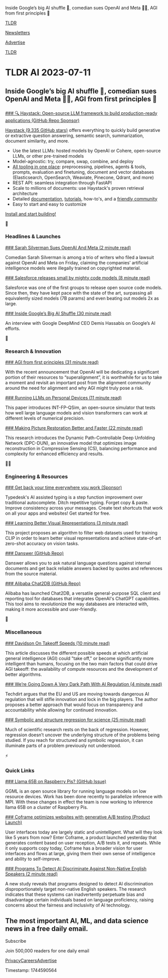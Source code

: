 Inside Google’s big AI shuffle 👀, comedian sues OpenAI and Meta 🧑‍⚖️, AGI from first principles 🥇

[TLDR](/)

[Newsletters](/newsletters)

[Advertise](https://advertise.tldr.tech/)

[TLDR](/)

# TLDR AI 2023-07-11

## Inside Google’s big AI shuffle 👀, comedian sues OpenAI and Meta 🧑‍⚖️, AGI from first principles 🥇

### 

[### 🔍 Haystack: Open-source LLM framework to build production-ready applications (GitHub Repo Sponsor)](https://github.com/deepset-ai/haystack?utm_campaign=Haystack%20Github%20Promotion&amp;utm_source=tldr&amp;utm_medium=email)

[Haystack (9,335 GitHub stars)](https://github.com/deepset-ai/haystack?utm_campaign=Haystack%20Github%20Promotion&utm_source=tldr&utm_medium=email) offers everything to quickly build generative or extractive question answering, semantic search, summarization, document similarity, and more.

* Use the latest LLMs: hosted models by OpenAI or Cohere, open-source LLMs, or other pre-trained models
* Model-agnostic: try, compare, swap, combine, and deploy
* [All tooling in one place](https://github.com/deepset-ai/haystack?utm_campaign=Haystack%20Github%20Promotion&utm_source=tldr&utm_medium=email): preprocessing, pipelines, agents & tools, prompts, evaluation and finetuning, document and vector databases (Elasticsearch, OpenSearch, Weaviate, Pinecone, Qdrant, and more)
* REST API: seamless integration through FastAPI
* Scale to millions of documents: use Haystack's proven retrieval architecture
* Detailed [documentation](https://docs.haystack.deepset.ai/docs?utm_campaign=Haystack%20Github%20Promotion&utm_source=tldr&utm_medium=email), [tutorials](https://haystack.deepset.ai/tutorials?utm_campaign=Haystack%20Github%20Promotion&utm_source=tldr&utm_medium=email), how-to's, and a [friendly community](https://haystack.deepset.ai/community?utm_campaign=Haystack%20Github%20Promotion&utm_source=tldr&utm_medium=email)
* Easy to start and easy to customize

[Install and start building!](https://github.com/deepset-ai/haystack?utm_campaign=Haystack%20Github%20Promotion&utm_source=tldr&utm_medium=email)

🚀

### Headlines & Launches

[### Sarah Silverman Sues OpenAI And Meta (2 minute read)](https://www.semafor.com/article/07/10/2023/sarah-silverman-suing-openai-meta?utm_source=tldrai)

Comedian Sarah Silverman is among a trio of writers who filed a lawsuit against OpenAI and Meta on Friday, claiming the companies’ artificial intelligence models were illegally trained on copyrighted material.

[### Salesforce releases small by mighty code models (8 minute read)](https://blog.salesforceairesearch.com/codegen25/?utm_source=tldrai)

Salesforce was one of the first groups to release open source code models. Since then, they have kept pace with the state of the art, surpassing all equivalently sized models (7B params) and even beating out models 2x as large.

[### Inside Google’s Big AI Shuffle (30 minute read)](https://www.theverge.com/23778745/demis-hassabis-google-deepmind-ai-alphafold-risks?utm_source=tldrai)

An interview with Google DeepMind CEO Demis Hassabis on Google’s AI efforts.

🧠

### Research & Innovation

[### AGI from first principles (31 minute read)](https://www.alignmentforum.org/s/mzgtmmTKKn5MuCzFJ?utm_source=tldrai)

With the recent announcement that OpenAI will be dedicating a significant portion of their resources to “superalignment”, it is worthwhile for us to take a moment and revisit an important post from the alignment community around the need for alignment and why AGI might truly pose a risk.

[### Running LLMs on Personal Devices (11 minute read)](https://arxiv.org/abs/2307.03712?utm_source=tldrai)

This paper introduces INT-FP-QSim, an open-source simulator that tests how well large language models and vision transformers can work at different levels of numerical precision.

[### Making Picture Restoration Better and Faster (22 minute read)](https://arxiv.org/abs/2306.16060v1?utm_source=tldrai)

This research introduces the Dynamic Path-Controllable Deep Unfolding Network (DPC-DUN), an innovative model that optimizes image reconstruction in Compressive Sensing (CS), balancing performance and complexity for enhanced efficiency and results.

👨‍💻

### Engineering & Resources

[### Get back your time everywhere you work (Sponsor)](https://www.typedesk.com/?via=tldr)

Typedesk's AI assisted typing is a step function improvement over traditional autocomplete. Ditch repetitive typing. Forget copy & paste. Improve consistency across your messages. Create text shortcuts that work on all your apps and websites! Get started for free.

[### Learning Better Visual Representations (3 minute read)](https://tmars-clip.github.io/?utm_source=tldrai)

This project proposes an algorithm to filter web datasets used for training CLIP in order to learn better visual representations and achieve state-of-art zero-shot accuracy on vision tasks.

[### Danswer (GitHub Repo)](https://github.com/danswer-ai/danswer?utm_source=tldrai)

Danswer allows you to ask natural language questions against internal documents and get back reliable answers backed by quotes and references from the source material.

[### Alibaba Chat2DB (GitHub Repo)](https://github.com/alibaba/Chat2DB?utm_source=tldrai)

Alibaba has launched Chat2DB, a versatile general-purpose SQL client and reporting tool for databases that integrates OpenAI's ChatGPT capabilities. This tool aims to revolutionize the way databases are interacted with, making it more accessible and user-friendly.

🎁

### Miscellaneous

[### Davidson On Takeoff Speeds (10 minute read)](https://astralcodexten.substack.com/p/davidson-on-takeoff-speeds?utm_source=tldrai)

This article discusses the different possible speeds at which artificial general intelligence (AGI) could "take off," or become significantly more intelligent than humans, focusing on the two main factors that could drive AGI takeoff: the availability of compute resources and the development of better algorithms.

[### We’re Going Down A Very Dark Path With AI Regulation (4 minute read)](https://www.techdirt.com/2023/07/07/were-going-down-a-very-dangerous-path-with-ai-regulation-despite-better-options/?utm_source=tldrai)

Techdirt argues that the EU and US are moving towards dangerous AI regulation that will stifle innovation and lock in the big players. The author proposes a better approach that would focus on transparency and accountability while allowing for continued innovation.

[### Symbolic and structure regression for science (25 minute read)](https://zimingliublog.wordpress.com/2023/07/08/symbolic-regression-structure-regression/?utm_source=tldrai)

Much of scientific research rests on the back of regression. However, regression doesn’t uncover the underlying structure of the problems being studied. If you reach for structured and symbolic regression, it can illuminate parts of a problem previously not understood.

⚡️

### Quick Links

[### Llama 65B on Raspberry Pis? (GitHub Issue)](https://github.com/ggerganov/llama.cpp/issues/2164?utm_source=tldrai)

GGML is an open source library for running language models on low resource devices. Work has been done recently to parallelize inference with MPI. With these changes in effect the team is now working to inference llama 65B on a cluster of Raspberry Pis.

[### Coframe optimizes websites with generative A/B testing (Product Launch)](https://www.producthunt.com/posts/coframe?utm_source=tldrai)

User interfaces today are largely static and unintelligent. What will they look like 5 years from now? Enter Coframe, a product launched yesterday that generates content based on user reception, A/B tests it, and repeats. While it only supports copy today, Coframe has a broader vision for user interfaces and flows at large, giving them their own sense of intelligence and ability to self-improve.

[### Programs To Detect AI Discriminate Against Non-Native English Speakers (2 minute read)](https://www.theguardian.com/technology/2023/jul/10/programs-to-detect-ai-discriminate-against-non-native-english-speakers-shows-study?utm_source=tldrai)

A new study reveals that programs designed to detect AI discrimination disproportionately target non-native English speakers. The research indicates that these systems can inadvertently perpetuate bias and disadvantage certain individuals based on language proficiency, raising concerns about the fairness and inclusivity of AI technology.

## The most important AI, ML, and data science news in a free daily email.

Subscribe

Join 500,000 readers for one daily email

[Privacy](/privacy)[Careers](https://jobs.ashbyhq.com/tldr.tech)[Advertise](/ai/advertise)

Timestamp: 1744590564